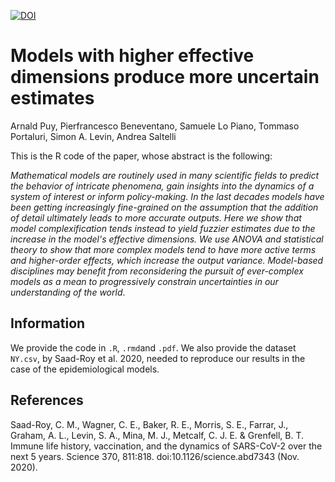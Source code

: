 [![DOI](https://zenodo.org/badge/DOI/10.5281/zenodo.4940173.svg)](https://doi.org/10.5281/zenodo.4940173)

# Models with higher effective dimensions produce more uncertain estimates

Arnald Puy, Pierfrancesco Beneventano, Samuele Lo Piano, Tommaso Portaluri, Simon A. Levin, Andrea Saltelli

This is the R code of the paper, whose abstract is the following: 

*Mathematical models are routinely used in many scientific fields to predict the behavior of intricate phenomena, gain insights into the dynamics of a system of interest or inform policy-making. In the last decades models have been getting increasingly fine-grained on the assumption that the addition of detail ultimately leads to more accurate outputs. Here we show that model complexification tends instead to yield fuzzier estimates due to the increase in the model's effective dimensions. We use ANOVA and statistical theory to show that more complex models tend to have more active terms and higher-order effects, which increase the output variance. Model-based disciplines may benefit from reconsidering the pursuit of ever-complex models as a mean to progressively constrain uncertainties in our understanding of the world*. 

## Information

We provide the code in `.R`, `.rmd`and `.pdf`. We also provide the dataset `NY.csv`, by Saad-Roy et al. 2020, needed to reproduce our results in the case of the epidemiological models.

## References

Saad-Roy, C. M., Wagner, C. E., Baker, R. E., Morris, S. E., Farrar, J., Graham, A. L., Levin, S. A., Mina, M. J., Metcalf, C. J. E. & Grenfell, B. T. Immune life history, vaccination, and the dynamics of SARS-CoV-2 over the next 5 years. Science 370, 811:818. doi:10.1126/science.abd7343 (Nov. 2020).

